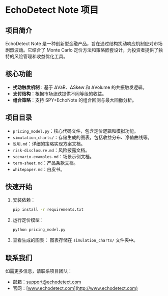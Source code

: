 # EchoDetect Note 项目

## 项目简介
EchoDetect Note 是一种创新型金融产品，旨在通过结构扰动响应机制应对市场剧烈波动。它结合了 Monte Carlo 定价方法和策略嵌套设计，为投资者提供了独特的风险管理和收益优化工具。

## 核心功能
- **扰动触发机制**：基于 ΔVaR、ΔSkew 和 ΔVolume 的共振触发逻辑。
- **支付结构**：根据市场涨跌提供不同等级的收益。
- **组合策略**：支持 SPY+EchoNote 的组合回测与最大回撤分析。

## 项目目录
- `pricing_model.py`：核心代码文件，包含定价逻辑和模拟功能。
- `simulation_charts/`：存储生成的图表，包括收益分布、净值曲线等。
- `说明.md`：详细的策略实现方案文档。
- `risk-disclosure.md`：风险披露文档。
- `scenario-examples.md`：场景示例文档。
- `term-sheet.md`：产品条款文档。
- `whitepaper.md`：白皮书。

## 快速开始
1. 安装依赖：
   ```bash
   pip install -r requirements.txt
   ```
2. 运行定价模型：
   ```bash
   python pricing_model.py
   ```
3. 查看生成的图表：
   图表存储在 `simulation_charts/` 文件夹中。

## 联系我们
如需更多信息，请联系项目团队：
- 邮箱：support@echodetect.com
- 官网：[www.echodetect.com](http://www.echodetect.com)